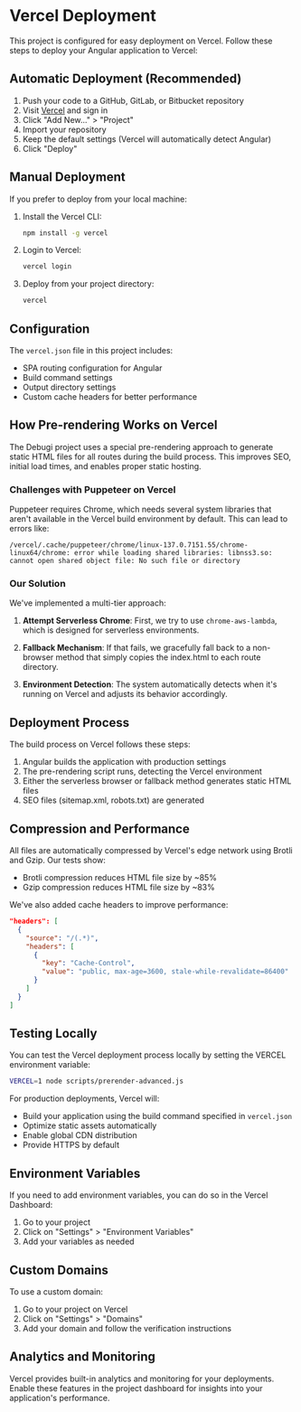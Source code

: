 # Vercel Deployment

This project is configured for easy deployment on Vercel. Follow these steps to deploy your Angular application to Vercel:

## Automatic Deployment (Recommended)

1. Push your code to a GitHub, GitLab, or Bitbucket repository
2. Visit [Vercel](https://vercel.com/) and sign in
3. Click "Add New..." > "Project"
4. Import your repository
5. Keep the default settings (Vercel will automatically detect Angular)
6. Click "Deploy"

## Manual Deployment

If you prefer to deploy from your local machine:

1. Install the Vercel CLI:
   ```bash
   npm install -g vercel
   ```

2. Login to Vercel:
   ```bash
   vercel login
   ```

3. Deploy from your project directory:
   ```bash
   vercel
   ```

## Configuration

The `vercel.json` file in this project includes:

- SPA routing configuration for Angular
- Build command settings
- Output directory settings
- Custom cache headers for better performance

## How Pre-rendering Works on Vercel

The Debugi project uses a special pre-rendering approach to generate static HTML files for all routes during the build process. This improves SEO, initial load times, and enables proper static hosting.

### Challenges with Puppeteer on Vercel

Puppeteer requires Chrome, which needs several system libraries that aren't available in the Vercel build environment by default. This can lead to errors like:

```
/vercel/.cache/puppeteer/chrome/linux-137.0.7151.55/chrome-linux64/chrome: error while loading shared libraries: libnss3.so: cannot open shared object file: No such file or directory
```

### Our Solution

We've implemented a multi-tier approach:

1. **Attempt Serverless Chrome**: First, we try to use `chrome-aws-lambda`, which is designed for serverless environments.

2. **Fallback Mechanism**: If that fails, we gracefully fall back to a non-browser method that simply copies the index.html to each route directory.

3. **Environment Detection**: The system automatically detects when it's running on Vercel and adjusts its behavior accordingly.

## Deployment Process

The build process on Vercel follows these steps:

1. Angular builds the application with production settings
2. The pre-rendering script runs, detecting the Vercel environment
3. Either the serverless browser or fallback method generates static HTML files
4. SEO files (sitemap.xml, robots.txt) are generated

## Compression and Performance

All files are automatically compressed by Vercel's edge network using Brotli and Gzip. Our tests show:

- Brotli compression reduces HTML file size by ~85%
- Gzip compression reduces HTML file size by ~83%

We've also added cache headers to improve performance:

```json
"headers": [
  {
    "source": "/(.*)",
    "headers": [
      {
        "key": "Cache-Control",
        "value": "public, max-age=3600, stale-while-revalidate=86400"
      }
    ]
  }
]
```

## Testing Locally

You can test the Vercel deployment process locally by setting the VERCEL environment variable:

```bash
VERCEL=1 node scripts/prerender-advanced.js
```

For production deployments, Vercel will:
- Build your application using the build command specified in `vercel.json`
- Optimize static assets automatically
- Enable global CDN distribution
- Provide HTTPS by default

## Environment Variables

If you need to add environment variables, you can do so in the Vercel Dashboard:
1. Go to your project
2. Click on "Settings" > "Environment Variables"
3. Add your variables as needed

## Custom Domains

To use a custom domain:
1. Go to your project on Vercel
2. Click on "Settings" > "Domains"
3. Add your domain and follow the verification instructions

## Analytics and Monitoring

Vercel provides built-in analytics and monitoring for your deployments. Enable these features in the project dashboard for insights into your application's performance.
